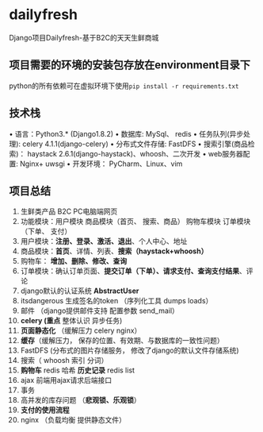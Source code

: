 # dailyfresh
Django项目Dailyfresh-基于B2C的天天生鲜商城
## 项目需要的环境的安装包存放在environment目录下
python的所有依赖可在虚拟环境下使用`pip install -r requirements.txt`
## 技术栈
•	语言：Python3.* (Django1.8.2)
•	数据库: MySql、 redis
•	任务队列(异步处理): celery 4.1.1(django-celery)
•	分布式文件存储: FastDFS
•	搜索引擎(商品检索)： haystack 2.6.1(django-haystack)、whoosh、二次开发
•	web服务器配置: Nginx+ uwsgi
•	开发环境： PyCharm、Linux、vim
## 项目总结
1.	生鲜类产品  B2C  PC电脑端网页
2.	功能模块：用户模块  商品模块（首页、 搜索、商品） 购物车模块  订单模块（下单、 支付）
3.	用户模块：**注册、登录、激活、退出**、个人中心、地址
4.	商品模块：**首页**、详情、列表、**搜索（haystack+whoosh）**
5.	购物车： **增加、删除、修改、查询**
6.	订单模块：确认订单页面、**提交订单（下单）、请求支付、查询支付结果**、评论
7.	django默认的认证系统 **AbstractUser**
8.	itsdangerous  生成签名的token （序列化工具 dumps  loads）
9.	邮件 （django提供邮件支持 配置参数  send_mail）
10.	 **celery (重点**  整体认识 异步任务)
11.	 **页面静态化** （缓解压力  celery  nginx）
12.	 **缓存**（缓解压力， 保存的位置、有效期、与数据库的一致性问题）
13.	 FastDFS (分布式的图片存储服务， 修改了django的默认文件存储系统)
14.	 搜索（ whoosh  索引  分词）
15.	 **购物车** redis 哈希 **历史记录** redis list
16.	 ajax 前端用ajax请求后端接口
17.	 事务
18.	 高并发的库存问题 （**悲观锁、乐观锁**）
19.	 **支付的使用流程**
20.	 nginx （负载均衡  提供静态文件）
